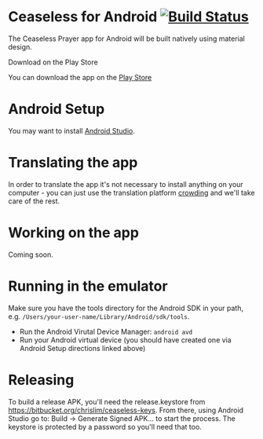 # Ceaseless for Android [![Build Status](https://travis-ci.org/ceaseless-prayer/CeaselessAndroid.svg?branch=master)](https://travis-ci.org/ceaseless-prayer/CeaselessAndroid)
The Ceaseless Prayer app for Android will be built natively using material design.

Download on the Play Store

You can download the app on the [Play Store](hhttps://play.google.com/store/apps/details?id=org.theotech.ceaselessandroid)

# Android Setup

You may want to install [Android Studio](http://developer.android.com/tools/studio/index.html).

# Translating the app

In order to translate the app it's not necessary to install anything on your computer - you can just use the translation platform [crowding](https://crowdin.com/project/ceaselessandroid) and we'll take care of the rest.

# Working on the app

Coming soon.

# Running in the emulator

Make sure you have the tools directory for the Android SDK in your path, e.g. `/Users/your-user-name/Library/Android/sdk/tools`.

* Run the Android Virutal Device Manager: `android avd`
* Run your Android virtual device (you should have created one via Android Setup directions linked above)

# Releasing

To build a release APK, you'll need the release.keystore from https://bitbucket.org/chrislim/ceaseless-keys. From there, using Android Studio go to: Build -> Generate Signed APK... to start the process. The keystore is protected by a password so you'll need that too.
